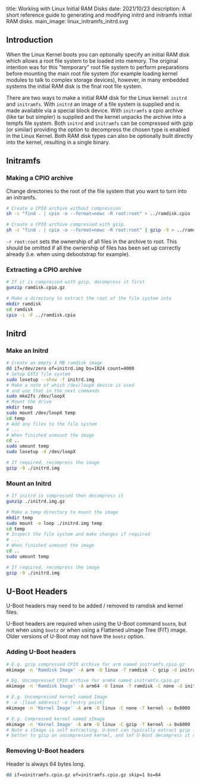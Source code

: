 title: Working with Linux Initial RAM Disks
date: 2021/10/23
description: A short reference guide to generating and modifying initrd and initramfs initial RAM disks.
main_image: linux_initramfs_initrd.svg

## Introduction
When the Linux Kernel boots you can optionally specify an initial RAM disk which allows a root file system to be loaded into memory. The original intention was for this "temporary" root file system to perform preparations before mounting the main root file system (for example loading kernel modules to talk to complex storage devices), however, in many embedded systems the initial RAM disk is the final root file system.

There are two ways to make a initial RAM disk for the Linux kernel: ```initrd``` and ```initramfs```. With ```initrd``` an image of a file system is supplied and is made available via a special block device. With ```initramfs``` a cpio archive (like tar but simpler) is supplied and the kernel unpacks the archive into a tempfs file system. Both ```initrd``` and ```initramfs``` can be compressed with gzip (or similar) providing the option to decompress the chosen type is enabled in the Linux Kernel. Both RAM disk types can also be optionally built directly into the kernel, resulting in a single binary.

## Initramfs
### Making a CPIO archive

Change directories to the root of the file system that you want to turn into an initramfs.
```bash
# Create a CPIO archive without compression
sh -c "find . | cpio -o --format=newc -R root:root" > ../ramdisk.cpio

# Create a CPIO archive compressed with gzip. 
sh -c "find . | cpio -o --format=newc -R root:root" | gzip -9 > ../ramdisk.cpio.gz
```

`-r root:root` sets the ownership of all files in the archive to root. This should be omitted if all the ownership of files has been set up correctly already (i.e. when using debootstrap for example).

### Extracting a CPIO archive
```bash
# If it is compressed with gzip, decompress it first
gunzip ramdisk.cpio.gz

# Make a directory to extract the root of the file system into
mkdir ramdisk
cd ramdisk
cpio -i -F ../ramdisk.cpio
```

## Initrd
### Make an Initrd
```bash
# Create an empty 4 MB ramdisk image
dd if=/dev/zero of=initrd.img bs=1024 count=4000
# Setup EXT2 file system
sudo losetup --show -f initrd.img
# Make a note of which /dev/loopX device is used 
# and use that in the next commands
sudo mke2fs /dev/loopX
# Mount the drive
mkdir temp
sudo mount /dev/loopX temp
cd temp
# Add any files to the file system
# ...
# When finished unmount the image
cd ..
sudo umount temp 
sudo losetup -d /dev/loopX

# If required, recompress the image
gzip -9 ./initrd.img
```

### Mount an Initrd

```bash
# If initrd is compressed then decompress it
gunzip ./initrd.img.gz

# Make a temp directory to mount the image
mkdir temp
sudo mount -o loop ./initrd.img temp
cd temp
# Inspect the file system and make changes if required
# ...
# When finished unmount the image
cd ..
sudo umount temp 

# If required, recompress the image
gzip -9 ./initrd.img
```

## U-Boot Headers
U-Boot headers may need to be added / removed to ramdisk and kernel files.

U-Boot headers are required when using the U-Boot command `bootm`, but not when using `bootz` or when using a Flattened uImage Tree (FIT) image. Older versions of U-Boot may not have the `bootz` option.

### Adding U-Boot headers
```bash
# E.g. gzip compressed CPIO archive for arm named initramfs.cpio.gz
mkimage -n 'Ramdisk Image' -A arm -O linux -T ramdisk -C gzip -d initramfs.cpio.gz uinitramfs.cpio.gz

# Eg. Uncompressed CPIO archive for arm64 named initramfs.cpio.gz
mkimage -n 'Ramdisk Image' -A arm64 -O linux -T ramdisk -C none -d initramfs.cpio uinitramfs.cpio

# E.g. Uncompressed kernel named Image
# -a -[load address] -e [entry point] 
mkimage -n 'Kernel Image' -A arm -O linux -C none -T kernel -a 0x8000 -e 0x8000 -d Image uImage

# E.g. Compressed kernel named zImage
mkimage -n 'Kernel Image' -A arm -O linux -C gzip -T kernel -a 0x8000 -e 0x8000 -d zImage uImage
# Note a zImage is self extracting. U-boot can typically extract gzip files, so it is often
# better to gzip an uncompressed kernel, and let U-Boot decompress it rather than using zImage.
```

### Removing U-Boot headers
Header is always 64 bytes long.
```bash
dd if=uinitramfs.cpio.gz of=initramfs.cpio.gz skip=1 bs=64
```